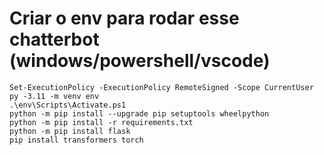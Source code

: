 # Criar o env para rodar esse chatterbot (windows/powershell/vscode)
```
Set-ExecutionPolicy -ExecutionPolicy RemoteSigned -Scope CurrentUser
py -3.11 -m venv env
.\env\Scripts\Activate.ps1
python -m pip install --upgrade pip setuptools wheelpython 
python -m pip install -r requirements.txt
python -m pip install flask
pip install transformers torch


